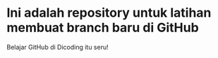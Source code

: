 # Ini adalah repository untuk latihan membuat branch baru di GitHub
Belajar GitHub di Dicoding itu seru!<br>
